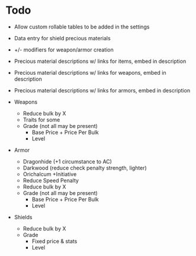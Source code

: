 # Todo
- Allow custom rollable tables to be added in the settings
- Data entry for shield precious materials
- +/- modifiers for weapon/armor creation

- Precious material descriptions w/ links for items, embed in description
- Precious material descriptions w/ links for weapons, embed in description
- Precious material descriptions w/ links for armors, embed in description

- Weapons
  - Reduce bulk by X
  - Traits for some
  - Grade (not all may be present)
    - Base Price + Price Per Bulk
    - Level
    
- Armor
  - Dragonhide (+1 circumstance to AC)
  - Darkwood (reduce check penalty strength, lighter)
  - Orichalcum +Initiative
  - Reduce Speed Penalty
  - Reduce bulk by X
  - Grade (not all may be present)
    - Base Price + Price Per Bulk
    - Level
    
- Shields
  - Reduce bulk by X
  - Grade
    - Fixed price & stats
    - Level

